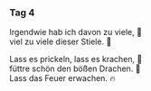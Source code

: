### Tag 4

Irgendwie hab ich davon zu viele, 🎊  
viel zu viele dieser Stiele. 🍭  
  
Lass es prickeln, lass es krachen, 🎉  
füttre schön den bößen Drachen. 🐉  
Lass das Feuer erwachen. 🔥